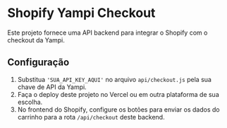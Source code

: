 # Shopify Yampi Checkout

Este projeto fornece uma API backend para integrar o Shopify com o checkout da Yampi.

## Configuração

1. Substitua `'SUA_API_KEY_AQUI'` no arquivo `api/checkout.js` pela sua chave de API da Yampi.
2. Faça o deploy deste projeto no Vercel ou em outra plataforma de sua escolha.
3. No frontend do Shopify, configure os botões para enviar os dados do carrinho para a rota `/api/checkout` deste backend.
